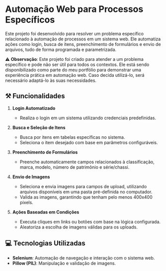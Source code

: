 # Automação Web para Processos Específicos  

Este projeto foi desenvolvido para resolver um problema específico relacionado à automação de processos em um sistema web. Ele automatiza ações como login, busca de itens, preenchimento de formulários e envio de arquivos, tudo de forma programada e parametrizada.  

⚠️ **Observação**: Este projeto foi criado para atender a um problema específico e pode não ser útil para todos os contextos. Ele está sendo disponibilizado como parte do meu portfólio para demonstrar uma experiência prática em automação web. Caso decida utilizá-lo, será necessário adaptá-lo às suas necessidades.  

## ⚒️ Funcionalidades  

1. **Login Automatizado**  
   - Realiza o login em um sistema utilizando credenciais predefinidas.  

2. **Busca e Seleção de Itens**  
   - Busca por itens em tabelas específicas no sistema.  
   - Seleciona o item desejado com base em parâmetros configuráveis.  

3. **Preenchimento de Formulários**  
   - Preenche automaticamente campos relacionados à classificação, marca, modelo, número de patrimônio e série/chassi.  

4. **Envio de Imagens**  
   - Seleciona e envia imagens para campos de upload, utilizando arquivos disponíveis em uma pasta pré-definida no computador.  
   - Valida as imagens, garantindo que tenham pelo menos 400x400 pixels.  

5. **Ações Baseadas em Condições**  
   - Executa cliques em links ou botões com base na lógica configurada.  
   - Aleatoriza a escolha de imagens válidas para os uploads.  

## 💻 Tecnologias Utilizadas  

- **Selenium**: Automação de navegação e interação com o sistema web.  
- **Pillow (PIL)**: Manipulação e validação de imagens.
